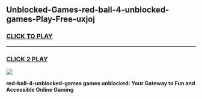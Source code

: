 
## Unblocked-Games-red-ball-4-unblocked-games-Play-Free-uxjoj
<h3>
<a href="https://premium76.site?title=red-ball-4-unblocked-games&ref=19M">CLICK TO PLAY</a></h3>
<hr>

<h3>
<a href="https://premium76.site?title=red-ball-4-unblocked-games&ref=19M">CLICK 2 PLAY</a>
  
</h3>

<a href="https://premium76.site?title=red-ball-4-unblocked-games&ref=19M"><img src="https://clearcache.store/games.png"></a>


**red-ball-4-unblocked-games games unblocked: Your Gateway to Fun and Accessible Online Gaming**
